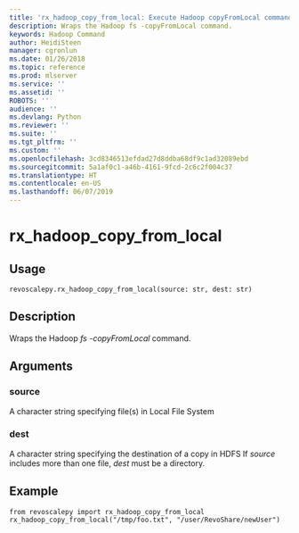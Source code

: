 ```yaml
---
title: 'rx_hadoop_copy_from_local: Execute Hadoop copyFromLocal commands (revoscalepy)'
description: Wraps the Hadoop fs -copyFromLocal command.
keywords: Hadoop Command
author: HeidiSteen
manager: cgronlun
ms.date: 01/26/2018
ms.topic: reference
ms.prod: mlserver
ms.service: ''
ms.assetid: ''
ROBOTS: ''
audience: ''
ms.devlang: Python
ms.reviewer: ''
ms.suite: ''
ms.tgt_pltfrm: ''
ms.custom: ''
ms.openlocfilehash: 3cd8346513efdad27d8ddba68df9c1ad32089ebd
ms.sourcegitcommit: 5a1af0c1-a46b-4161-9fcd-2c6c2f004c37
ms.translationtype: HT
ms.contentlocale: en-US
ms.lasthandoff: 06/07/2019
---
```

# <a name="rxhadoopcopyfromlocal"></a>rx_hadoop_copy_from_local


 


## <a name="usage"></a>Usage



```
revoscalepy.rx_hadoop_copy_from_local(source: str, dest: str)
```





## <a name="description"></a>Description

Wraps the Hadoop *fs -copyFromLocal* command.


## <a name="arguments"></a>Arguments


### <a name="source"></a>source

A character string specifying file(s) in Local File System


### <a name="dest"></a>dest

A character string specifying the destination of a copy in HDFS If *source* includes more than one file, *dest* must be a directory.


## <a name="example"></a>Example



```
from revoscalepy import rx_hadoop_copy_from_local
rx_hadoop_copy_from_local("/tmp/foo.txt", "/user/RevoShare/newUser")
```

